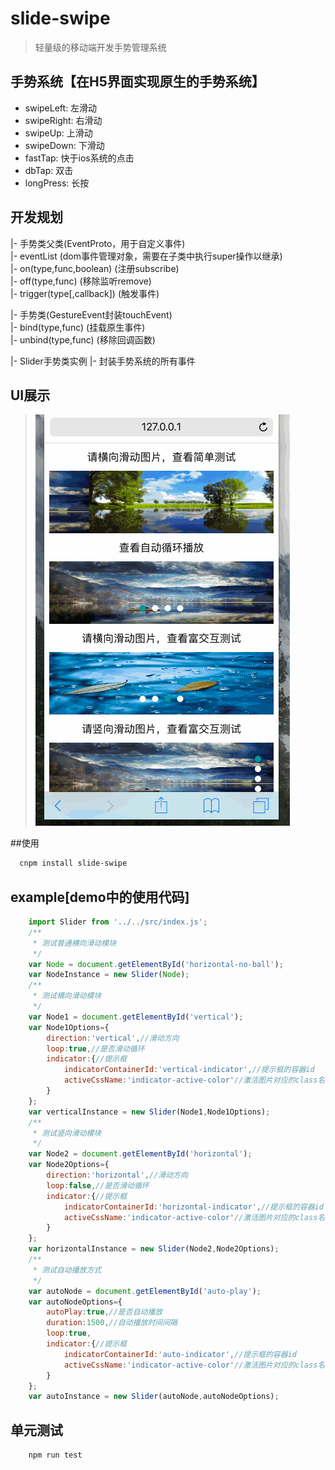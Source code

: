 # slide-swipe
> 轻量级的移动端开发手势管理系统

## 手势系统【在H5界面实现原生的手势系统】
- swipeLeft: 左滑动
- swipeRight: 右滑动
- swipeUp: 上滑动
- swipeDown: 下滑动
- fastTap: 快于ios系统的点击
- dbTap: 双击
- longPress: 长按

## 开发规划
|- 手势类父类(EventProto，用于自定义事件)  
|- eventList (dom事件管理对象，需要在子类中执行super操作以继承)  
|- on(type,func,boolean) (注册subscribe)  
|- off(type,func) (移除监听remove)  
|- trigger(type[,callback]) (触发事件)

|- 手势类(GestureEvent封装touchEvent)    
|- bind(type,func) (挂载原生事件)  
|- unbind(type,func) (移除回调函数) 
  
|- Slider手势类实例
|- 封装手势系统的所有事件

## UI展示
>![slide-swipe展示](/example/img/slide-swipe.gif)

##使用
```bash
  cnpm install slide-swipe
```
## example[demo中的使用代码]
```javascript
    import Slider from '../../src/index.js';
    /**
     * 测试普通横向滑动模块
     */
    var Node = document.getElementById('horizontal-no-ball');
    var NodeInstance = new Slider(Node);
    /**
     * 测试横向滑动模块
     */
    var Node1 = document.getElementById('vertical');
    var Node1Options={
        direction:'vertical',//滑动方向
        loop:true,//是否滑动循环
        indicator:{//提示框
            indicatorContainerId:'vertical-indicator',//提示框的容器id
            activeCssName:'indicator-active-color'//激活图片对应的class名字
        }
    };
    var verticalInstance = new Slider(Node1,Node1Options); 
    /**
     * 测试竖向滑动模块
     */
    var Node2 = document.getElementById('horizontal');
    var Node2Options={
        direction:'horizontal',//滑动方向
        loop:false,//是否滑动循环
        indicator:{//提示框
            indicatorContainerId:'horizontal-indicator',//提示框的容器id
            activeCssName:'indicator-active-color'//激活图片对应的class名字
        }
    };
    var horizontalInstance = new Slider(Node2,Node2Options);
    /**
     * 测试自动播放方式
     */
    var autoNode = document.getElementById('auto-play');
    var autoNodeOptions={
        autoPlay:true,//是否自动播放
        duration:1500,//自动播放时间间隔
        loop:true,
        indicator:{//提示框
            indicatorContainerId:'auto-indicator',//提示框的容器id
            activeCssName:'indicator-active-color'//激活图片对应的class名字
        }
    };
    var autoInstance = new Slider(autoNode,autoNodeOptions);
```

## 单元测试
``` bash
    npm run test
```